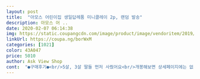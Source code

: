 ```yaml
---
layout: post 
title:  "아모스 어린이집 생일답례품 미니클레이 2p, 랜덤 발송" 
description: 아모스 어 ..
date: 2020-02-07 06:14:38 
img: https://static.coupangcdn.com/image/product/image/vendoritem/2019/01/04/3880370100/823c73e8-7f07-4ca4-b475-7e9033494f16.jpg 
linkUrl: https://coupa.ng/borWxM 
categories: [1021] 
color: 43A047 
price: 5010 
author: Ask View Shop 
cont:  "●구매후기●<br/>5살, 3살 딸들 먼저 사줬어요<br/>개봉해보면 상세페이지에는 없는 설명서도 있어요ㅋ<br/>그냥 예쁘게 만들어서 굳혀서 장식하면 좋을듯!<br/>그리고 플레이도우의 컬러도우는 손에 뭍는데<br/>금방 굳는 느낌인데 여러번 조물조물해서 따뜻하게하면<br/>단체 선물용으로 딱!<br/>또 말랑말랑해져요ㅎㅎ<br/>또 사두고 조카들 줘야겠네요<br/>만드는 양에 따라 일회용이될수도 아닐수도있네요ㅋ<br/>머핀만들기, 햄버거만들기가 왔네요~<br/>먼저 구매해보고 괜찮으면 보내야겠다싶어서<br/>뭐랄까.<br/>.<br/><br/>색별로 넉넉하게 들어있어요<br/>색을 섞는게 아이 혼자하기엔 좀 어려워요<br/>싸고 포장도 하나씩 다 되어 있어서 너무 좋아요<br/>아이스크림 만들기가오길 기대했는데<br/>어디 제품이든 맘껏 섞으면 돌이킬수없겠지만<br/>어린이집 친구들 생일선물로 주려구 구매하기전에<br/>완성 사진과 만드는법을 알려주네요<br/>우리 딸들 놀잇감으로도 어린이집 선물로도 손색이 없어요!<br/>이건 다른 색끼리 붙으면 금새 붙어서 돌이킬수없어요ㅋ<br/>이건 안뭍어나서 좋아요<br/>일회용이라고 생각해도 저렴하니 아깝지않아요~<br/>자르려고 나누면 쭈욱 늘어나요<br/>장점이든 단점이든 이 퀄리티에 2천원이면 공짜!<br/>재구매의사 100%입니다<br/>천사점토보단 매트하고 플레이도우보단 부드러운 느낌인데<br/>천사점토쪽에 가까워요<br/>촉감이 부드러워서 아이들이 느낌 좋데요ㅋ<br/>포장되어 있어서 고를수가 없는게 아쉽긴해요<br/>플레이도우는 실수로 붙었을때 떼면 깔끔하게 떨어지는데<br/>한번 만들면 붙어버려서 분리해서 보관이 안되니<br/>5살, 3살 딸들 먼저 사줬어요<br/>개봉해보면 상세페이지에는 없는 설명서도 있어요ㅋ<br/>그냥 예쁘게 만들어서 굳혀서 장식하면 좋을듯!<br/>그리고 플레이도우의 컬러도우는 손에 뭍는데<br/>금방 굳는 느낌인데 여러번 조물조물해서 따뜻하게하면<br/>단체 선물용으로 딱!<br/>또 말랑말랑해져요ㅎㅎ<br/>또 사두고 조카들 줘야겠네요<br/>만드는 양에 따라 일회용이될수도 아닐수도있네요ㅋ<br/>머핀만들기, 햄버거만들기가 왔네요~<br/>먼저 구매해보고 괜찮으면 보내야겠다싶어서<br/>뭐랄까.<br/>.<br/><br/>색별로 넉넉하게 들어있어요<br/>색을 섞는게 아이 혼자하기엔 좀 어려워요<br/>싸고 포장도 하나씩 다 되어 있어서 너무 좋아요<br/>아이스크림 만들기가오길 기대했는데<br/>어디 제품이든 맘껏 섞으면 돌이킬수없겠지만<br/>어린이집 친구들 생일선물로 주려구 구매하기전에<br/>완성 사진과 만드는법을 알려주네요<br/>우리 딸들 놀잇감으로도 어린이집 선물로도 손색이 없어요!<br/>이건 다른 색끼리 붙으면 금새 붙어서 돌이킬수없어요ㅋ<br/>이건 안뭍어나서 좋아요<br/>일회용이라고 생각해도 저렴하니 아깝지않아요~<br/>자르려고 나누면 쭈욱 늘어나요<br/>장점이든 단점이든 이 퀄리티에 2천원이면 공짜!<br/>재구매의사 100%입니다<br/>천사점토보단 매트하고 플레이도우보단 부드러운 느낌인데<br/>천사점토쪽에 가까워요<br/>촉감이 부드러워서 아이들이 느낌 좋데요ㅋ<br/>포장되어 있어서 고를수가 없는게 아쉽긴해요<br/>플레이도우는 실수로 붙었을때 떼면 깔끔하게 떨어지는데<br/>한번 만들면 붙어버려서 분리해서 보관이 안되니<br/>" 
---
```

